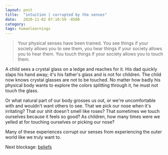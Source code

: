 ```yaml
---
layout: post
title:  "intuition | corrupted by the senses"
date:   2020-11-02 07:10:59 -0500
category: 
tags: humanlearnings
---
```

>Your physical senses have been trained. You see things if your society allows you to see them, you hear things if your society allows you to hear them. You touch things if your society allows you to touch them.

A child sees a crystal glass on a ledge and reaches for it. His dad quickly slaps his hand away; it's his father's glass and is not for children. The child now knows crystal glasses are not to be touched. No matter how badly his physical body wants to explore the colors splitting through it, he must not touch the glass.

Or what natural part of our body grosses us out, or we're uncomfortable with and wouldn't want others to see. That we pick our nose when it's irritating? That our shit doesn't smell like roses? That sometimes we touch ourselves because it feels so good? As children, how many times were we yelled at for touching ourselves or picking our nose? 

Many of these experiences corrupt our senses from experiencing the outer world like we truly want to. 

Next blockage: [beliefs](https://silencevosh.github.io/2020/11/03/intuition-corrupted-by-beliefs.html)
